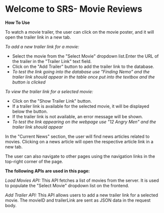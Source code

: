 # Welcome to SRS- Movie Reviews

**How To Use**

To watch a movie trailer, the user can click on the movie poster, and it will open the trailer link in a new tab.

*To add a new trailer link for a movie:*
- Select the movie from the "Select Movie" dropdown list.Enter the URL of the trailer in the "Trailer Link" text field.
- Click on the "Add Trailer" button to add the trailer link to the database.
- *To test the link going into the database use "Finding Nemo" and the trailer link should appear in the table once put into the textbox and the button is clicked*

*To view the trailer link for a selected movie:*

- Click on the "Show Trailer Link" button.
- If a trailer link is available for the selected movie, it will be displayed below the button.
- If the trailer link is not available, an error message will be shown.
- *To test the link appearing on the webpage use "12 Angry Men" and the trailer link should appear*

In the "Current News" section, the user will find news articles related to movies. Clicking on a news article will open the respective article link in a new tab.

The user can also navigate to other pages using the navigation links in the top-right corner of the page.

**The following APIs are used in this page:**

*Load Movies API:* This API fetches a list of movies from the server. It is used to populate the "Select Movie" dropdown list on the frontend.

*Add Trailer API:* This API allows users to add a new trailer link for a selected movie. The movieID and trailerLink are sent as JSON data in the request body.
